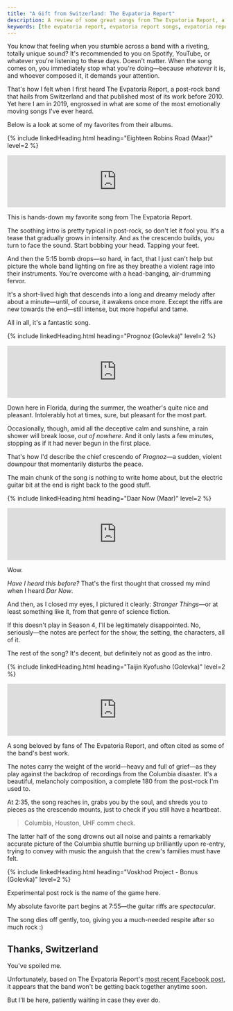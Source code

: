 ```yaml
---
title: "A Gift from Switzerland: The Evpatoria Report"
description: A review of some great songs from The Evpatoria Report, a fantastic post-rock band from Switzerland.
keywords: [the evpatoria report, evpatoria report songs, evpatoria report review, evpatoria report band, post-rock band]
---
```


You know that feeling when you stumble across a band with a riveting, totally unique sound? It's recommended to you on Spotify, YouTube, or whatever you're listening to these days. Doesn't matter. When the song comes on, you immediately stop what you're doing—because *whatever* it is, and whoever composed it, it demands your attention.

That's how I felt when I first heard The Evpatoria Report, a post-rock band that hails from Switzerland and that published most of its work before 2010. Yet here I am in 2019, engrossed in what are some of the most emotionally moving songs I've ever heard.

Below is a look at some of my favorites from their albums.

{% include linkedHeading.html heading="Eighteen Robins Road (Maar)" level=2 %}

<iframe style="border: 0; width: 100%; height: 120px;" src="https://bandcamp.com/EmbeddedPlayer/album=2600588727/size=large/bgcol=333333/linkcol=e99708/tracklist=false/artwork=small/track=1025421207/transparent=true/" seamless><a href="http://the-evpatoria-report.bandcamp.com/album/maar">Maar by The Evpatoria Report</a></iframe>

This is hands-down my favorite song from The Evpatoria Report.

The soothing intro is pretty typical in post-rock, so don't let it fool you. It's a tease that gradually grows in intensity. And as the crescendo builds, you turn to face the sound. Start bobbing your head. Tapping your feet.

And then the 5:15 bomb drops—so hard, in fact, that I just can't help but picture the whole band lighting on fire as they breathe a violent rage into their instruments. You're overcome with a head-banging, air-drumming fervor.

It's a short-lived high that descends into a long and dreamy melody after about a minute—until, of course, it awakens once more. Except the riffs are new towards the end—still intense, but more hopeful and tame.

All in all, it's a fantastic song.

{% include linkedHeading.html heading="Prognoz (Golevka)" level=2 %}

<iframe style="border: 0; width: 100%; height: 120px;" src="https://bandcamp.com/EmbeddedPlayer/album=1735644074/size=large/bgcol=333333/linkcol=e99708/tracklist=false/artwork=small/track=453876140/transparent=true/" seamless><a href="http://the-evpatoria-report.bandcamp.com/album/golevka">Golevka by The Evpatoria Report</a></iframe>

Down here in Florida, during the summer, the weather's quite nice and pleasant. Intolerably hot at times, sure, but pleasant for the most part.

Occasionally, though, amid all the deceptive calm and sunshine, a rain shower will break loose, *out of nowhere*. And it only lasts a few minutes, stopping as if it had never begun in the first place.

That's how I'd describe the chief crescendo of *Prognoz*—a sudden, violent downpour that momentarily disturbs the peace.

The main chunk of the song is nothing to write home about, but the electric guitar bit at the end is right back to the good stuff.

{% include linkedHeading.html heading="Daar Now (Maar)" level=2 %}

<iframe style="border: 0; width: 100%; height: 120px;" src="https://bandcamp.com/EmbeddedPlayer/album=2600588727/size=large/bgcol=333333/linkcol=e99708/tracklist=false/artwork=small/track=1748567723/transparent=true/" seamless><a href="http://the-evpatoria-report.bandcamp.com/album/maar">Maar by The Evpatoria Report</a></iframe>

Wow.

*Have I heard this before?* That's the first thought that crossed my mind when I heard *Dar Now*.

And then, as I closed my eyes, I pictured it clearly: *Stranger Things*—or at least something like it, from that genre of science fiction.

If this doesn't play in Season 4, I'll be legitimately disappointed. No, seriously—the notes are perfect for the show, the setting, the characters, all of it.

The rest of the song? It's decent, but definitely not as good as the intro.

{% include linkedHeading.html heading="Taijin Kyofusho (Golevka)" level=2 %}

<iframe style="border: 0; width: 100%; height: 120px;" src="https://bandcamp.com/EmbeddedPlayer/album=1735644074/size=large/bgcol=333333/linkcol=e99708/tracklist=false/artwork=small/track=1073451937/transparent=true/" seamless><a href="http://the-evpatoria-report.bandcamp.com/album/golevka">Golevka by The Evpatoria Report</a></iframe>

A song beloved by fans of The Evpatoria Report, and often cited as some of the band's best work.

The notes carry the weight of the world—heavy and full of grief—as they play against the backdrop of recordings from the Columbia disaster. It's a beautiful, melancholy composition, a complete 180 from the post-rock I'm used to.

At 2:35, the song reaches in, grabs you by the soul, and shreds you to pieces as the crescendo mounts, just to check if you still have a heartbeat.

> Columbia, Houston, UHF comm check.

The latter half of the song drowns out all noise and paints a remarkably accurate picture of the Columbia shuttle burning up brilliantly upon re-entry, trying to convey with music the anguish that the crew's families must have felt.

{% include linkedHeading.html heading="Voskhod Project - Bonus (Golevka)" level=2 %}

Experimental post rock is the name of the game here.

My absolute favorite part begins at 7:55—the guitar riffs are *spectacular*.

The song dies off gently, too, giving you a much-needed respite after so much rock :)

## Thanks, Switzerland

You've spoiled me.

Unfortunately, based on The Evpatoria Report's [most recent Facebook post](https://www.facebook.com/theevpatoriareport/), it appears that the band won't be getting back together anytime soon.

But I'll be here, patiently waiting in case they ever do.